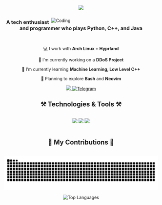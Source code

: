 <h1 align="center">
    <img src="https://readme-typing-svg.herokuapp.com/?font=Righteous&size=35&center=true&vCenter=true&width=500&height=70&duration=4000&lines=Hi+There!+👋;+I'm+Naman!;" />
</h1>
<p align="left"><img align="right" alt="Coding" width="350" src="https://mir-s3-cdn-cf.behance.net/project_modules/hd/06f21a161921919.63cd7887d0a70.gif">

<h3 align="center">A tech enthusiast and programmer who plays Python, C++, and Java</h3>
<br/>
<div align="center">

 💻 I work with **Arch Linux + Hyprland**

 🔭 I’m currently working on a **DDoS Project**

 🌱 I’m currently learning **Machine Learning, Low Level C++**

 🎯 Planning to explore **Bash** and **Neovim**
 </div>

<div align="center"> 
  <a href="mailto:namangoyal266@gmail.com">
    <img src="https://img.shields.io/badge/Gmail-333333?style=for-the-badge&logo=gmail&logoColor=red" />
  </a>
    <a href="https://t.me/Naman130"><img alt="Telegram" src="https://img.shields.io/badge/Telegram-2CA5E0?style=for-the-badge&logo=telegram&logoColor=white"></a>

</div>


<h2 align="center">⚒️ Technologies & Tools ⚒️</h2>
<br/>
<div align="center">
    <img src="https://skillicons.dev/icons?i=arch,bash,c,cpp" />
    <img src="https://skillicons.dev/icons?i=python,docker,flask,git" />
    <img src="https://skillicons.dev/icons?i=java,kali,linux,neovim" /><br>
</div>


<br/>
<div align="center">
  <h2>🐍 My Contributions 🐍</h2>
  <br>
  <img align="center" alt="snake eating my contributions" src="https://raw.githubusercontent.com/E5Anant/E5Anant/output/github-contribution-grid-snake.svg" />
  
  <br/>
</div>
<div style="text-align: center;">
  <p>
    <img src="https://github-readme-stats.vercel.app/api/top-langs/?username=imChronos&layout=compact&theme=tokyonight&hide_border=true" alt="Top Languages" align="center"  />
  </p>
</div>
